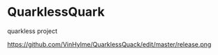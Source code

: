# QuarklessQuark
quarkless project

https://github.com/VinHylme/QuarklessQuack/edit/master/release.png
